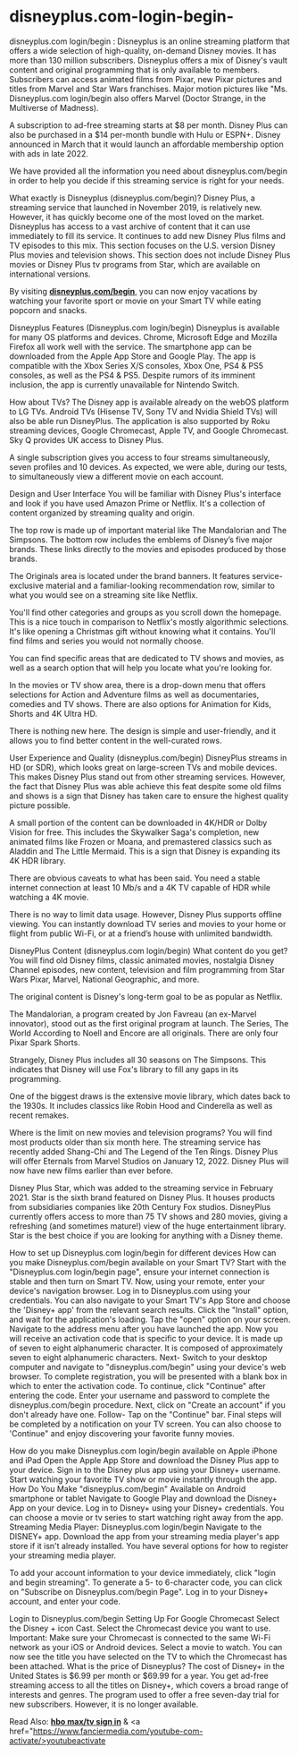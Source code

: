 # disneyplus.com-login-begin-
disneyplus.com login/begin : Disneyplus is an online streaming platform that offers a wide selection of high-quality, on-demand Disney movies. It has more than 130 million subscribers.
Disneyplus offers a mix of Disney's vault content and original programming that is only available to members. Subscribers can access animated films from Pixar, new Pixar pictures and titles from Marvel and Star Wars franchises. Major motion pictures like "Ms. Disneyplus.com login/begin also offers Marvel (Doctor Strange, in the Multiverse of Madness).

A subscription to ad-free streaming starts at $8 per month. Disney Plus can also be purchased in a $14 per-month bundle with Hulu or ESPN+. Disney announced in March that it would launch an affordable membership option with ads in late 2022.

We have provided all the information you need about disneyplus.com/begin in order to help you decide if this streaming service is right for your needs.

What exactly is Disneyplus (disneyplus.com/begin)?
Disney Plus, a streaming service that launched in November 2019, is relatively new. However, it has quickly become one of the most loved on the market. Disneyplus has access to a vast archive of content that it can use immediately to fill its service. It continues to add new Disney Plus films and TV episodes to this mix. This section focuses on the U.S. version Disney Plus movies and television shows. This section does not include Disney Plus movies or Disney Plus tv programs from Star, which are available on international versions.

By visiting <b><a href="https://www.fanciermedia.com/disneyplus-com-login-begin/">disneyplus.com/begin</a></b>, you can now enjoy vacations by watching your favorite sport or movie on your Smart TV while eating popcorn and snacks.

Disneyplus Features (Disneyplus.com login/begin)
Disneyplus is available for many OS platforms and devices.
Chrome, Microsoft Edge and Mozilla Firefox all work well with the service. The smartphone app can be downloaded from the Apple App Store and Google Play. The app is compatible with the Xbox Series X/S consoles, Xbox One, PS4 & PS5 consoles, as well as the PS4 & PS5. Despite rumors of its imminent inclusion, the app is currently unavailable for Nintendo Switch.

How about TVs? The Disney app is available already on the webOS platform to LG TVs. Android TVs (Hisense TV, Sony TV and Nvidia Shield TVs) will also be able run DisneyPlus. The application is also supported by Roku streaming devices, Google Chromecast, Apple TV, and Google Chromecast. Sky Q provides UK access to Disney Plus.

A single subscription gives you access to four streams simultaneously, seven profiles and 10 devices. As expected, we were able, during our tests, to simultaneously view a different movie on each account.

Design and User Interface
You will be familiar with Disney Plus's interface and look if you have used Amazon Prime or Netflix. It's a collection of content organized by streaming quality and origin.

The top row is made up of important material like The Mandalorian and The Simpsons. The bottom row includes the emblems of Disney’s five major brands. These links directly to the movies and episodes produced by those brands.

The Originals area is located under the brand banners. It features service-exclusive material and a familiar-looking recommendation row, similar to what you would see on a streaming site like Netflix.

You'll find other categories and groups as you scroll down the homepage. This is a nice touch in comparison to Netflix's mostly algorithmic selections. It's like opening a Christmas gift without knowing what it contains. You'll find films and series you would not normally choose.

You can find specific areas that are dedicated to TV shows and movies, as well as a search option that will help you locate what you're looking for.

In the movies or TV show area, there is a drop-down menu that offers selections for Action and Adventure films as well as documentaries, comedies and TV shows. There are also options for Animation for Kids, Shorts and 4K Ultra HD.

There is nothing new here. The design is simple and user-friendly, and it allows you to find better content in the well-curated rows.

User Experience and Quality (disneyplus.com/begin)
DisneyPlus streams in HD (or SDR), which looks great on large-screen TVs and mobile devices. This makes Disney Plus stand out from other streaming services. However, the fact that Disney Plus was able achieve this feat despite some old films and shows is a sign that Disney has taken care to ensure the highest quality picture possible.

A small portion of the content can be downloaded in 4K/HDR or Dolby Vision for free. This includes the Skywalker Saga's completion, new animated films like Frozen or Moana, and premastered classics such as Aladdin and The Little Mermaid. This is a sign that Disney is expanding its 4K HDR library.

There are obvious caveats to what has been said. You need a stable internet connection at least 10 Mb/s and a 4K TV capable of HDR while watching a 4K movie.

There is no way to limit data usage. However, Disney Plus supports offline viewing. You can instantly download TV series and movies to your home or flight from public Wi-Fi, or at a friend’s house with unlimited bandwidth.

DisneyPlus Content (disneyplus.com login/begin)
What content do you get? You will find old Disney films, classic animated movies, nostalgia Disney Channel episodes, new content, television and film programming from Star Wars Pixar, Marvel, National Geographic, and more.

The original content is Disney's long-term goal to be as popular as Netflix.

The Mandalorian, a program created by Jon Favreau (an ex-Marvel innovator), stood out as the first original program at launch. The Series, The World According to Noell and Encore are all originals. There are only four Pixar Spark Shorts.

Strangely, Disney Plus includes all 30 seasons on The Simpsons. This indicates that Disney will use Fox's library to fill any gaps in its programming.

One of the biggest draws is the extensive movie library, which dates back to the 1930s. It includes classics like Robin Hood and Cinderella as well as recent remakes.

Where is the limit on new movies and television programs? You will find most products older than six month here. The streaming service has recently added Shang-Chi and The Legend of the Ten Rings. Disney Plus will offer Eternals from Marvel Studios on January 12, 2022. Disney Plus will now have new films earlier than ever before.

Disney Plus Star, which was added to the streaming service in February 2021. Star is the sixth brand featured on Disney Plus. It houses products from subsidiaries companies like 20th Century Fox studios. DisneyPlus currently offers access to more than 75 TV shows and 280 movies, giving a refreshing (and sometimes mature!) view of the huge entertainment library. Star is the best choice if you are looking for anything with a Disney theme.

How to set up Disneyplus.com login/begin for different devices
How can you make Disneyplus.com/begin available on your Smart TV?
Start with the "Disneyplus.com login/begin page", ensure your internet connection is stable and then turn on Smart TV.
Now, using your remote, enter your device's navigation browser.
Log in to Disneyplus.com using your credentials.
You can also navigate to your Smart TV's App Store and choose the 'Disney+ app' from the relevant search results.
Click the "Install" option, and wait for the application's loading.
Tap the "open" option on your screen.
Navigate to the address menu after you have launched the app.
Now you will receive an activation code that is specific to your device. It is made up of seven to eight alphanumeric character. It is composed of approximately seven to eight alphanumeric characters.
Next- Switch to your desktop computer and navigate to "disneyplus.com/begin" using your device's web browser.
To complete registration, you will be presented with a blank box in which to enter the activation code.
To continue, click "Continue" after entering the code.
Enter your username and password to complete the disneyplus.com/begin procedure. Next, click on "Create an account" if you don't already have one.
Follow- Tap on the "Continue" bar.
Final steps will be completed by a notification on your TV screen.
You can also choose to 'Continue" and enjoy discovering your favorite funny movies.

How do you make Disneyplus.com login/begin available on Apple iPhone and iPad
Open the Apple App Store and download the Disney Plus app to your device.
Sign in to the Disney plus app using your Disney+ username.
Start watching your favorite TV show or movie instantly through the app.
How Do You Make "disneyplus.com/begin" Available on Android smartphone or tablet
Navigate to Google Play and download the Disney+ App on your device.
Log in to Disney+ using your Disney+ credentials.
You can choose a movie or tv series to start watching right away from the app.
Streaming Media Player: Disneyplus.com login/begin
Navigate to the DISNEY+ app. Download the app from your streaming media player's app store if it isn't already installed. You have several options for how to register your streaming media player.

To add your account information to your device immediately, click "login and begin streaming".
To generate a 5- to 6-character code, you can click on "Subscribe on Disneyplus.com/begin Page".
Log in to your Disney+ account, and enter your code.


Login to Disneyplus.com/begin Setting Up For Google Chromecast
Select the Disney + icon Cast.
Select the Chromecast device you want to use. Important: Make sure your Chromecast is connected to the same Wi-Fi network as your iOS or Android devices.
Select a movie to watch. You can now see the title you have selected on the TV to which the Chromecast has been attached.
What is the price of Disneyplus?
The cost of Disney+ in the United States is $6.99 per month or $69.99 for a year. You get ad-free streaming access to all the titles on Disney+, which covers a broad range of interests and genres. The program used to offer a free seven-day trial for new subscribers. However, it is no longer available.

Read Also: <b><a href="https://www.fanciermedia.com/hbo-max-tv-sign-in/">hbo max/tv sign in</a></b> & <a href="https://www.fanciermedia.com/youtube-com-activate/>youtubeactivate</a></b>
